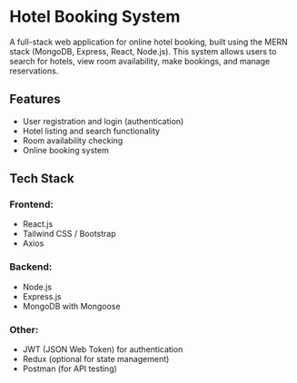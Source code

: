 #  Hotel Booking System

A full-stack web application for online hotel booking, built using the MERN stack (MongoDB, Express, React, Node.js). This system allows users to search for hotels, view room availability, make bookings, and manage reservations.

## Features

- User registration and login (authentication)
- Hotel listing and search functionality
- Room availability checking
- Online booking system

## Tech Stack

### Frontend:
- React.js
- Tailwind CSS / Bootstrap
- Axios

### Backend:
- Node.js
- Express.js
- MongoDB with Mongoose

### Other:
- JWT (JSON Web Token) for authentication
- Redux (optional for state management)
- Postman (for API testing)